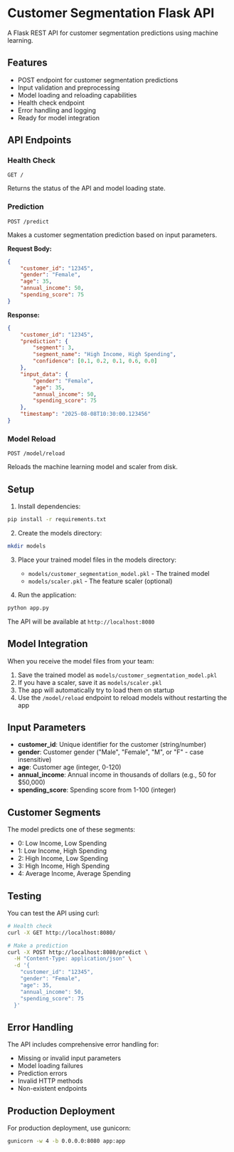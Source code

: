 # Customer Segmentation Flask API

A Flask REST API for customer segmentation predictions using machine learning.

## Features

- POST endpoint for customer segmentation predictions
- Input validation and preprocessing
- Model loading and reloading capabilities
- Health check endpoint
- Error handling and logging
- Ready for model integration

## API Endpoints

### Health Check
```
GET /
```
Returns the status of the API and model loading state.

### Prediction
```
POST /predict
```
Makes a customer segmentation prediction based on input parameters.

**Request Body:**
```json
{
    "customer_id": "12345",
    "gender": "Female",
    "age": 35,
    "annual_income": 50,
    "spending_score": 75
}
```

**Response:**
```json
{
    "customer_id": "12345",
    "prediction": {
        "segment": 3,
        "segment_name": "High Income, High Spending",
        "confidence": [0.1, 0.2, 0.1, 0.6, 0.0]
    },
    "input_data": {
        "gender": "Female",
        "age": 35,
        "annual_income": 50,
        "spending_score": 75
    },
    "timestamp": "2025-08-08T10:30:00.123456"
}
```

### Model Reload
```
POST /model/reload
```
Reloads the machine learning model and scaler from disk.

## Setup

1. Install dependencies:
```bash
pip install -r requirements.txt
```

2. Create the models directory:
```bash
mkdir models
```

3. Place your trained model files in the models directory:
   - `models/customer_segmentation_model.pkl` - The trained model
   - `models/scaler.pkl` - The feature scaler (optional)

4. Run the application:
```bash
python app.py
```

The API will be available at `http://localhost:8080`

## Model Integration

When you receive the model files from your team:

1. Save the trained model as `models/customer_segmentation_model.pkl`
2. If you have a scaler, save it as `models/scaler.pkl`
3. The app will automatically try to load them on startup
4. Use the `/model/reload` endpoint to reload models without restarting the app

## Input Parameters

- **customer_id**: Unique identifier for the customer (string/number)
- **gender**: Customer gender ("Male", "Female", "M", or "F" - case insensitive)
- **age**: Customer age (integer, 0-120)
- **annual_income**: Annual income in thousands of dollars (e.g., 50 for $50,000)
- **spending_score**: Spending score from 1-100 (integer)

## Customer Segments

The model predicts one of these segments:
- 0: Low Income, Low Spending
- 1: Low Income, High Spending
- 2: High Income, Low Spending
- 3: High Income, High Spending
- 4: Average Income, Average Spending

## Testing

You can test the API using curl:

```bash
# Health check
curl -X GET http://localhost:8080/

# Make a prediction
curl -X POST http://localhost:8080/predict \
  -H "Content-Type: application/json" \
  -d '{
    "customer_id": "12345",
    "gender": "Female",
    "age": 35,
    "annual_income": 50,
    "spending_score": 75
  }'
```

## Error Handling

The API includes comprehensive error handling for:
- Missing or invalid input parameters
- Model loading failures
- Prediction errors
- Invalid HTTP methods
- Non-existent endpoints

## Production Deployment

For production deployment, use gunicorn:
```bash
gunicorn -w 4 -b 0.0.0.0:8080 app:app
```
